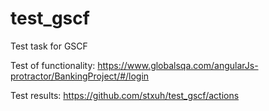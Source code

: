 # test_gscf

Test task for GSCF

Test of functionality: https://www.globalsqa.com/angularJs-protractor/BankingProject/#/login

Test results: https://github.com/stxuh/test_gscf/actions

